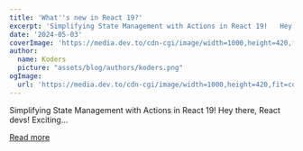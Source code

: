 ```yaml
---
title: 'What''s new in React 19?'
excerpt: 'Simplifying State Management with Actions in React 19!   Hey there, React devs! Exciting...'
date: '2024-05-03'
coverImage: 'https://media.dev.to/cdn-cgi/image/width=1000,height=420,fit=cover,gravity=auto,format=auto/https%3A%2F%2Fdev-to-uploads.s3.amazonaws.com%2Fuploads%2Farticles%2Fgviznlkpekghvkis34mh.png'
author:
  name: Koders
  picture: "assets/blog/authors/koders.png"
ogImage:
  url: 'https://media.dev.to/cdn-cgi/image/width=1000,height=420,fit=cover,gravity=auto,format=auto/https%3A%2F%2Fdev-to-uploads.s3.amazonaws.com%2Fuploads%2Farticles%2Fgviznlkpekghvkis34mh.png'
---
```


Simplifying State Management with Actions in React 19!   Hey there, React devs! Exciting...

[Read more](https://dev.to/respect17/whats-new-in-react-19-1od9)
